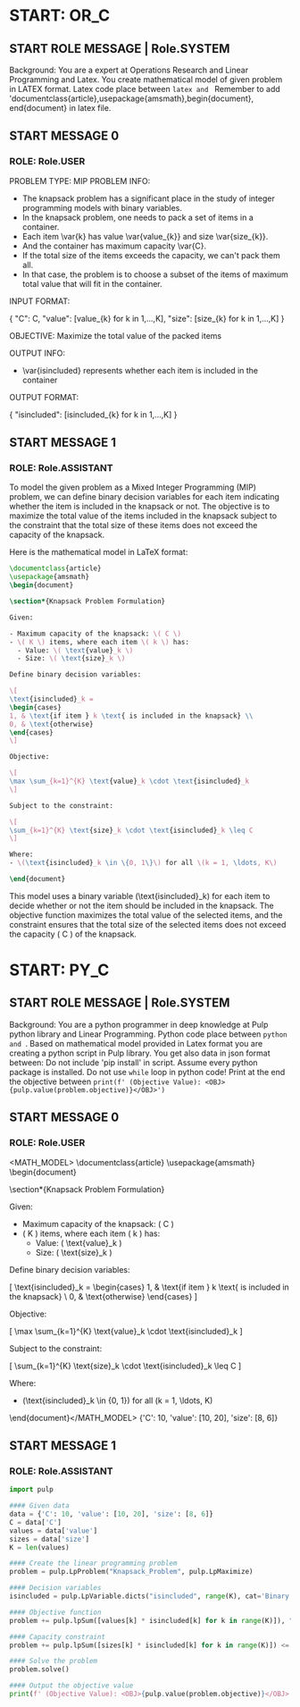 # START: OR_C 
## START ROLE MESSAGE | Role.SYSTEM 
Background: You are a expert at Operations Research and Linear Programming and Latex. You create mathematical model of given problem in LATEX format. Latex code place between ```latex and ``` Remember to add 'documentclass{article},usepackage{amsmath},begin{document}, end{document} in latex file. 
## START MESSAGE 0 
### ROLE: Role.USER
<DESCRIPTION>
PROBLEM TYPE: MIP
PROBLEM INFO:

- The knapsack problem has a significant place in the study of integer programming models with binary variables. 
- In the knapsack problem, one needs to pack a set of items in a container.
- Each item \var{k} has value \var{value_{k}} and size \var{size_{k}}.
- And the container has maximum capacity \var{C}. 
- If the total size of the items exceeds the capacity, we can't pack them all. 
- In that case, the problem is to choose a subset of the items of maximum total value that will fit in the container. 

INPUT FORMAT:

{
	"C": C,
	"value": [value_{k} for k in 1,...,K],
	"size": [size_{k} for k in 1,...,K]
}


OBJECTIVE: Maximize the total value of the packed items

OUTPUT INFO:

- \var{isincluded} represents whether each item is included in the container

OUTPUT FORMAT:

{
	"isincluded": [isincluded_{k} for k in 1,...,K]
}
</DESCRIPTION>


## START MESSAGE 1 
### ROLE: Role.ASSISTANT
To model the given problem as a Mixed Integer Programming (MIP) problem, we can define binary decision variables for each item indicating whether the item is included in the knapsack or not. The objective is to maximize the total value of the items included in the knapsack subject to the constraint that the total size of these items does not exceed the capacity of the knapsack.

Here is the mathematical model in LaTeX format:

```latex
\documentclass{article}
\usepackage{amsmath}
\begin{document}

\section*{Knapsack Problem Formulation}

Given:

- Maximum capacity of the knapsack: \( C \)
- \( K \) items, where each item \( k \) has:
  - Value: \( \text{value}_k \)
  - Size: \( \text{size}_k \)

Define binary decision variables:

\[
\text{isincluded}_k = 
\begin{cases} 
1, & \text{if item } k \text{ is included in the knapsack} \\
0, & \text{otherwise}
\end{cases}
\]

Objective:

\[
\max \sum_{k=1}^{K} \text{value}_k \cdot \text{isincluded}_k
\]

Subject to the constraint:

\[
\sum_{k=1}^{K} \text{size}_k \cdot \text{isincluded}_k \leq C
\]

Where:
- \(\text{isincluded}_k \in \{0, 1\}\) for all \(k = 1, \ldots, K\)

\end{document}
```

This model uses a binary variable \(\text{isincluded}_k\) for each item to decide whether or not the item should be included in the knapsack. The objective function maximizes the total value of the selected items, and the constraint ensures that the total size of the selected items does not exceed the capacity \( C \) of the knapsack.

# START: PY_C 
## START ROLE MESSAGE | Role.SYSTEM 
Background: You are a python programmer in deep knowledge at Pulp python library and Linear Programming. Python code place between ```python and ```. Based on mathematical model provided in Latex format you are creating a python script in Pulp library. You get also data in json format between: <DATA></DATA> Do not include 'pip install' in script. Assume every python package is installed. Do not use `while` loop in python code! Print at the end the objective between <OBJ></OBJ> `print(f' (Objective Value): <OBJ>{pulp.value(problem.objective)}</OBJ>')` 
## START MESSAGE 0 
### ROLE: Role.USER
<MATH_MODEL>
\documentclass{article}
\usepackage{amsmath}
\begin{document}

\section*{Knapsack Problem Formulation}

Given:

- Maximum capacity of the knapsack: \( C \)
- \( K \) items, where each item \( k \) has:
  - Value: \( \text{value}_k \)
  - Size: \( \text{size}_k \)

Define binary decision variables:

\[
\text{isincluded}_k = 
\begin{cases} 
1, & \text{if item } k \text{ is included in the knapsack} \\
0, & \text{otherwise}
\end{cases}
\]

Objective:

\[
\max \sum_{k=1}^{K} \text{value}_k \cdot \text{isincluded}_k
\]

Subject to the constraint:

\[
\sum_{k=1}^{K} \text{size}_k \cdot \text{isincluded}_k \leq C
\]

Where:
- \(\text{isincluded}_k \in \{0, 1\}\) for all \(k = 1, \ldots, K\)

\end{document}</MATH_MODEL>
<DATA>
{'C': 10, 'value': [10, 20], 'size': [8, 6]}</DATA>


## START MESSAGE 1 
### ROLE: Role.ASSISTANT
```python
import pulp

#### Given data
data = {'C': 10, 'value': [10, 20], 'size': [8, 6]}
C = data['C']
values = data['value']
sizes = data['size']
K = len(values)

#### Create the linear programming problem
problem = pulp.LpProblem("Knapsack_Problem", pulp.LpMaximize)

#### Decision variables
isincluded = pulp.LpVariable.dicts("isincluded", range(K), cat='Binary')

#### Objective function
problem += pulp.lpSum([values[k] * isincluded[k] for k in range(K)]), "Total_Value"

#### Capacity constraint
problem += pulp.lpSum([sizes[k] * isincluded[k] for k in range(K)]) <= C, "Capacity_Constraint"

#### Solve the problem
problem.solve()

#### Output the objective value
print(f' (Objective Value): <OBJ>{pulp.value(problem.objective)}</OBJ>')
```

